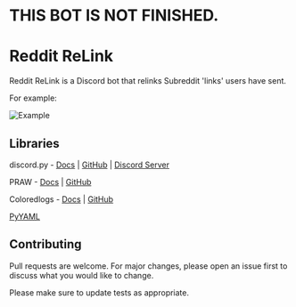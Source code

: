 # THIS BOT IS NOT FINISHED.

# Reddit ReLink

Reddit ReLink is a Discord bot that relinks Subreddit 'links' users have sent.

For example:

![Example](https://i.imgur.com/n79dcfu.png)

## Libraries
discord.py - [Docs](https://discordpy.readthedocs.io) | [GitHub](https://github.com/Rapptz/discord.py) | [Discord Server](https://discord.gg/r3sSKJJ)

PRAW - [Docs](https://praw.readthedocs.io/en/latest/) | [GitHub](https://github.com/praw-dev/praw)

Coloredlogs - [Docs](https://coloredlogs.readthedocs.io/en/latest/) | [GitHub](https://github.com/xolox/python-coloredlogs)

[PyYAML](https://pyyaml.org/)

## Contributing
Pull requests are welcome. For major changes, please open an issue first to discuss what you would like to change.

Please make sure to update tests as appropriate.
